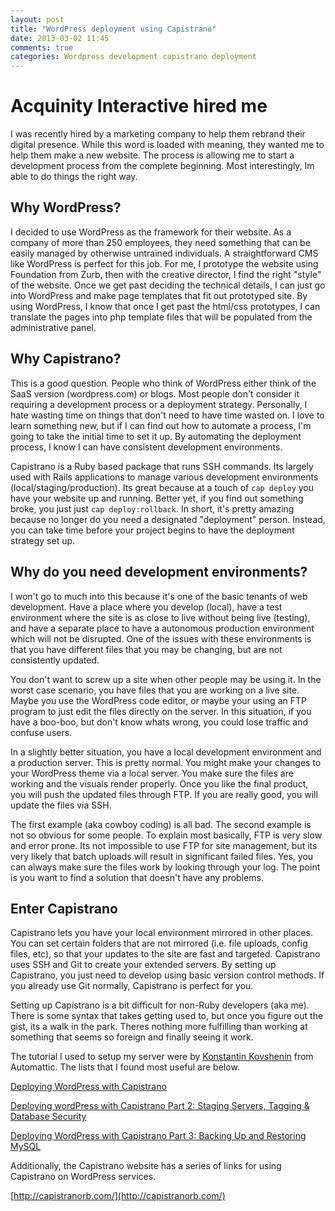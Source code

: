 ```yaml
---
layout: post
title: "WordPress deployment using Capistrano"
date: 2013-03-02 11:45
comments: true
categories: Wordpress development capistrano deployment
---
```

# Acquinity Interactive hired me

I was recently hired by a marketing company to help them rebrand their digital presence. While this word is loaded with meaning, they wanted me to help them make a new website. The process is allowing me to start a development process from the complete beginning. Most interestingly, Im able to do things the right way.

## Why WordPress?

I decided to use WordPress as the framework for their website. As a company of more than 250 employees, they need something that can be easily managed by otherwise untrained individuals. A straightforward CMS like WordPress is perfect for this job.  For me, I prototype the website using Foundation from Zurb, then with the creative director, I find the right "style" of the website. Once we get past deciding the technical details, I can just go into WordPress and make page templates that fit out prototyped site. By using WordPress, I know that once I get past the html/css prototypes, I can translate the pages into php template files that will be populated from the administrative panel.

## Why Capistrano?

This is a good question. People who think of WordPress either think of the SaaS version (wordpress.com) or blogs. Most people don't consider it requiring a development process or a deployment strategy. Personally, I hate wasting time on things that don't need to have time wasted on. I love to learn something new, but if I can find out how to automate a process, I'm going to take the initial time to set it up. By automating the deployment process, I know I can have consistent development environments.

Capistrano is a Ruby based package that runs SSH commands. Its largely used with Rails applications to manage various development environments (local/staging/production). Its great because at a touch of ``cap deploy`` you have your website up and running. Better yet, if you find out something broke, you just just ``cap deploy:rollback``. In short, it's pretty amazing because no longer do you need a designated "deployment" person. Instead, you can take time before your project begins to have the deployment strategy set up.

## Why do you need development environments?

I won't go to much into this because it's one of the basic tenants of web development. Have a place where you develop (local), have a test environment where the site is as close to live without being live (testing), and have a separate place to have a autonomous production environment which will not be disrupted. One of the issues with these environments is that you have different files that you may be changing, but are not consistently updated. 

You don't want to screw up a site when other people may be using it. In the worst case scenario, you have files that you are working on a live site. Maybe you use the WordPress code editor, or maybe your using an FTP program to just edit the files directly on the server. In this situation, if you have a boo-boo, but don't know whats wrong, you could lose traffic and confuse users.

In a slightly better situation, you have a local development environment and a production server. This is pretty normal. You might make your changes to your WordPress theme via a local server. You make sure the files are working and the visuals render properly. Once you like the final product, you will push the updated files through FTP. If you are really good, you will update the files via SSH.

The first example (aka cowboy coding) is all bad. The second example is not so obvious for some people. To explain most basically, FTP is very slow and error prone. Its not impossible to use FTP for site management, but its very likely that batch uploads will result in significant failed files. Yes, you can always make sure the files work by looking through your log. The point is you want to find a solution that doesn't have any problems.

## Enter Capistrano

Capistrano lets you have your local environment mirrored in other places. You can set certain folders that are not mirrored (i.e. file uploads, config files, etc), so that your updates to the site are fast and targeted. Capistrano uses SSH and Git to create your extended servers. By setting up Capistrano, you just need to develop using basic version control methods. If you already use Git normally, Capistrano is perfect for you.

Setting up Capistrano is a bit difficult for non-Ruby developers (aka me). There is some syntax that takes getting used to, but once you figure out the gist, its a walk in the park. Theres nothing more fulfilling than working at something that seems so foreign and finally seeing it work.

The tutorial I used to setup my server were by [Konstantin Kovshenin](http://theme.fm/) from Automattic. The lists that I found most useful are below.

[Deploying WordPress with Capistrano](http://theme.fm/2011/08/tutorial-deploying-wordpress-with-capistrano-2082/)

[Deploying wordPress with Capistrano Part 2: Staging Servers, Tagging & Database Security](http://theme.fm/2011/09/deploying-wordpress-with-capistrano-part-2-staging-servers-tagging-database-security-2213/)

[Deploying WordPress with Capistrano Part 3: Backing Up and Restoring MySQL](http://theme.fm/2011/11/deploying-wordpress-with-capistrano-part-3-backing-up-and-restoring-mysql-2922/)

Additionally, the Capistrano website has a series of links for using Capistrano on WordPress services. 

[http://capistranorb.com/](http://capistranorb.com/)